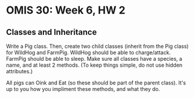 # OMIS 30: Week 6, HW 2


## Classes and Inheritance 

Write a Pig class. Then, create two child classes (inherit from the Pig class) for WildHog and FarmPig. WildHog should be able to charge/attack. FarmPig should be able to sleep. Make sure all classes have a species, a name, and at least 2 methods. (To keep things simple, do not use hidden attributes.) 

All pigs can Oink and Eat (so these should be part of the parent class). It's up to you how you impliment these methods, and what they do.
